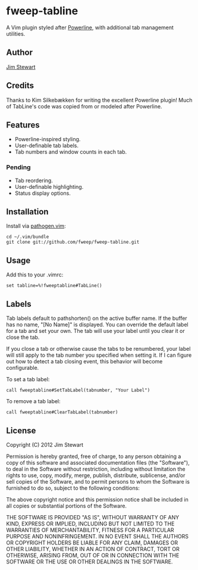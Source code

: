 fweep-tabline
=============

A Vim plugin styled after [Powerline](Lokaltog/vim-powerline), with additional tab management utilities.

Author
------

[Jim Stewart](http://github.com/fweep)

Credits
-------

Thanks to Kim Silkebækken for writing the excellent Powerline plugin!  Much of TabLine's
code was copied from or modeled after Powerline.

Features
--------

* Powerline-inspired styling.
* User-definable tab labels.
* Tab numbers and window counts in each tab.

### Pending

* Tab reordering.
* User-definable highlighting.
* Status display options.

Installation
------------

Install via [pathogen.vim](https://github.com/tpope/vim-pathogen):

    cd ~/.vim/bundle
    git clone git://github.com/fweep/fweep-tabline.git

Usage
-----

Add this to your .vimrc:

    set tabline=%!fweeptabline#TabLine()

Labels
------

Tab labels default to pathshorten() on the active buffer name.  If the buffer has no name, "\[No Name\]"
is displayed.  You can override the default label for a tab and set your own.  The tab will use your label
until you clear it or close the tab.

If you close a tab or otherwise cause the tabs to be renumbered, your label will still apply to the tab
number you specified when setting it.  If I can figure out how to detect a tab closing event, this behavior
will become configurable.

To set a tab label:

    call fweeptabline#SetTabLabel(tabnumber, "Your Label")

To remove a tab label:

    call fweeptabline#ClearTabLabel(tabnumber)

License
-------

Copyright (C) 2012 Jim Stewart

Permission is hereby granted, free of charge, to any person obtaining a copy of this software and associated
documentation files (the "Software"), to deal in the Software without restriction, including without limitation
the rights to use, copy, modify, merge, publish, distribute, sublicense, and/or sell copies of the Software,
and to permit persons to whom the Software is furnished to do so, subject to the following conditions:

The above copyright notice and this permission notice shall be included in all copies or substantial portions
of the Software.

THE SOFTWARE IS PROVIDED "AS IS", WITHOUT WARRANTY OF ANY KIND, EXPRESS OR IMPLIED, INCLUDING BUT NOT LIMITED
TO THE WARRANTIES OF MERCHANTABILITY, FITNESS FOR A PARTICULAR PURPOSE AND NONINFRINGEMENT. IN NO EVENT SHALL
THE AUTHORS OR COPYRIGHT HOLDERS BE LIABLE FOR ANY CLAIM, DAMAGES OR OTHER LIABILITY, WHETHER IN AN ACTION OF
CONTRACT, TORT OR OTHERWISE, ARISING FROM, OUT OF OR IN CONNECTION WITH THE SOFTWARE OR THE USE OR OTHER
DEALINGS IN THE SOFTWARE.
